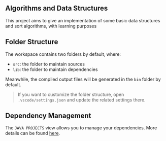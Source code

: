 ## Algorithms and Data Structures

This project aims to give an implementation of some basic data structures and sort algorithms, with learning purposes

## Folder Structure

The workspace contains two folders by default, where:

- `src`: the folder to maintain sources
- `lib`: the folder to maintain dependencies

Meanwhile, the compiled output files will be generated in the `bin` folder by default.

> If you want to customize the folder structure, open `.vscode/settings.json` and update the related settings there.
    
## Dependency Management

The `JAVA PROJECTS` view allows you to manage your dependencies. More details can be found [here](https://github.com/microsoft/vscode-java-dependency#manage-dependencies).
